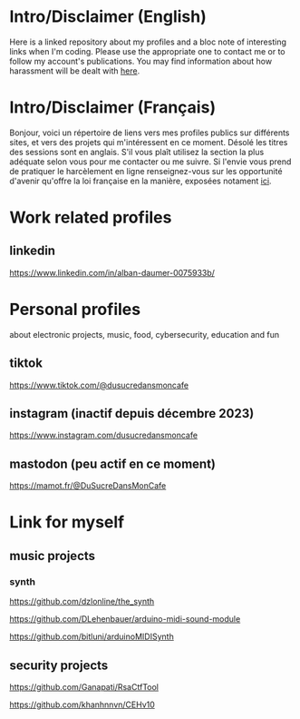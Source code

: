 # Intro/Disclaimer (English)
Here is a linked repository about my profiles and a bloc note of interesting links when I'm coding. Please use the appropriate one to contact me or to follow my account's publications. You may find information about how harassment will be dealt with [here](https://www.legifrance.gouv.fr/codes/article_lc/LEGIARTI000037289658/).
# Intro/Disclaimer (Français)
Bonjour, voici un répertoire de liens vers mes profiles publics sur différents sites, et vers des projets qui m'intéressent en ce moment. Désolé les titres des sessions sont en anglais. S'il vous plaît utilisez la section la plus adéquate selon vous pour me contacter ou me suivre.
Si l'envie vous prend de pratiquer le harcèlement en ligne renseignez-vous sur les opportunité d'avenir qu'offre la loi française en la manière, exposées notament [ici](https://www.legifrance.gouv.fr/codes/article_lc/LEGIARTI000037289658/).

# Work related profiles
## linkedin
https://www.linkedin.com/in/alban-daumer-0075933b/

# Personal profiles
about electronic projects, music, food, cybersecurity, education and fun
## tiktok
https://www.tiktok.com/@dusucredansmoncafe
## instagram (inactif depuis décembre 2023)
https://www.instagram.com/dusucredansmoncafe
## mastodon (peu actif en ce moment)
https://mamot.fr/@DuSucreDansMonCafe


# Link for myself
## music projects
### synth
https://github.com/dzlonline/the_synth

https://github.com/DLehenbauer/arduino-midi-sound-module

https://github.com/bitluni/arduinoMIDISynth

## security projects
https://github.com/Ganapati/RsaCtfTool

https://github.com/khanhnnvn/CEHv10

